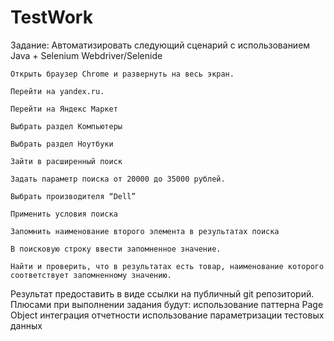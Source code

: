 # TestWork

Задание: Автоматизировать следующий сценарий с использованием
Java + Selenium Webdriver/Selenide

    Открыть браузер Chrome и развернуть на весь экран.

    Перейти на yandex.ru.

    Перейти на Яндекс Маркет

    Выбрать раздел Компьютеры

    Выбрать раздел Ноутбуки

    Зайти в расширенный поиск

    Задать параметр поиска от 20000 до 35000 рублей.

    Выбрать производителя “Dell”

    Применить условия поиска

    Запомнить наименование второго элемента в результатах поиска

    В поисковую строку ввести запомненное значение.

    Найти и проверить, что в результатах есть товар, наименование которого соответствует запомненному значению.

Результат предоставить в виде ссылки на публичный git репозиторий.
Плюсами при выполнении задания будут:
использование паттерна Page Object
интеграция отчетности
использование параметризации тестовых данных
